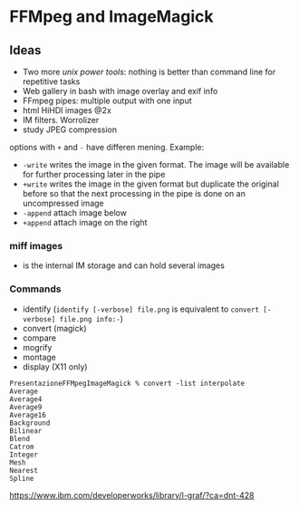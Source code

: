 # FFMpeg and ImageMagick

## Ideas
 * Two more _unix power tools_: nothing is better than command line for repetitive tasks
 * Web gallery in bash with image overlay and exif info
 * FFmpeg pipes: multiple output with one input 
 * html HiHDI images @2x
 * IM filters. Worrolizer 
 * study JPEG compression

options with `+` and `-` have differen mening. Example:
 - `-write` writes the image in the given format. The image will be available
   for further processing later in the pipe
 - `+write` writes the image in the given format but duplicate the original
   before so that the next processing in the pipe is done on an uncompressed
   image
 - `-append` attach image below
 - `+append` attach image on the right

 
### miff images
 - is the internal IM storage and can hold several images


### Commands
 * identify (`identify [-verbose] file.png` is equivalent to `convert [-verbose] file.png info:-`)
 * convert (magick)
 * compare
 * mogrify
 * montage
 * display (X11 only)


```
PresentazioneFFMpegImageMagick % convert -list interpolate     
Average
Average4	
Average9
Average16
Background
Bilinear
Blend
Catrom
Integer
Mesh
Nearest
Spline
```



[FredsEffects]: http://www.fmwconcepts.com/imagemagick/index.php
[TheColorApi]: http://www.thecolorapi.com/docs
[colormindApi]: http://colormind.io/api-access/

[clut]: http://www.imagemagick.org/script/command-line-options.php#clut
[interpolate]: http://www.imagemagick.org/script/command-line-options.php#interpolate
https://www.ibm.com/developerworks/library/l-graf/?ca=dnt-428